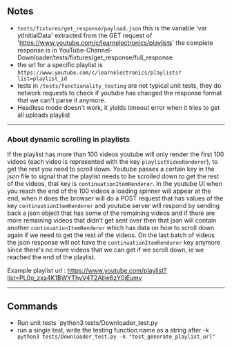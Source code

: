 ## Notes

- `tests/fixtures/get_response/payload.json` this is the variable 'var ytInitialData' extracted from the GET request of 'https://www.youtube.com/c/learnelectronics/playlists' 
the complete response is in  YouTube-Channel-Downloader/tests/fixtures/get_response/full_response
- the url for a specific playlist is `https://www.youtube.com/c/learnelectronics/playlists?list=playlist_id`
- tests in `/tests/functionality_testing`  are not typical unit tests, they do network requests to check if youtube has changed the response format that we can't parse it anymore.
- Headless mode doesn't work, it yields timeout error when it tries to get all uploads playlist

---

### About dynamic scrolling in playlists
If the playlist has more than 100 videos youtube will only render the first 100 videos (each video is represented with the key `playlistVideoRenderer`), to get the rest you need to scroll down.
Youtube passes a certain key in the json file to signal that the playlist needs to be scrolled down to get the rest of the videos, that key is `continuationItemRenderer`.
In the youtube UI when you reach the end of the 100 videos a loading spinner will appear at the end, when it does the browser will do a POST request that has values of the key `continuationItemRenderer` and youtube server will respond by sending back a json object that has some of the remaining videos and if there are more remaining videos that didn't get sent over then that json will contain another `continuationItemRenderer` which has data on how to scroll down again if we need to get the rest of the videos. On the last batch of videos the json response will not have the `continuationItemRenderer` key anymore since there's no more videos that we can get if we scroll down, ie we reached the end of the playlist.

Example playlist url : https://www.youtube.com/playlist?list=PL0o_zxa4K1BWYThyV4T2Allw6zY0jEumv

---

## Commands
- Run unit tests `python3 tests/Downloader_test.py
- run a single test, write the testing function name as a string after -k ` python3 tests/Downloader_test.py -k "test_generate_playlist_url"`